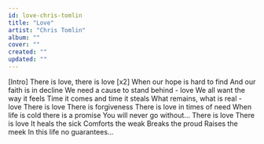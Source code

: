 ```yaml
---
id: love-chris-tomlin
title: "Love"
artist: "Chris Tomlin"
album: ""
cover: ""
created: ""
updated: ""
---
```


[Intro]
There is love, there is love [x2]
When our hope is hard to find
And our faith is in decline
We need a cause to stand behind - love
We all want the way it feels
Time it comes and time it steals
What remains, what is real - love
There is love
There is forgiveness
There is love in times of need
When life is cold there is a promise
You will never go without...
There is love
There is love
It heals the sick
Comforts the weak
Breaks the proud
Raises the meek
In this life no guarantees...